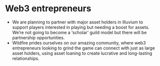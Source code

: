# Web3 entrepreneurs

* We are planning to partner with major asset holders in Illuvium to support players interested in playing but needing a boost for assets. We’re not going to become a ‘scholar’ guild model but there will be partnership opportunities.
* Wildfire prides ourselves on our amazing community, where web3 entrepreneurs looking to grind the game can connect with just as large asset holders, using asset loaning to create lucrative and long-lasting relationships.&#x20;

